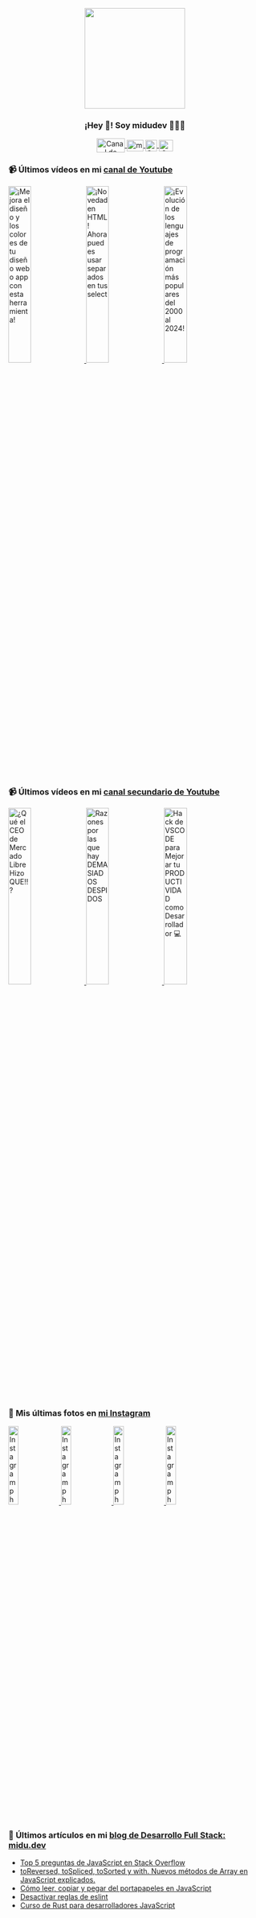 <p align="center" width="300">
   <img align="center" width="200" src="https://user-images.githubusercontent.com/1561955/106762302-fda9de00-6635-11eb-99be-3ef744e60c0e.png" />
   <h3 align="center">¡Hey 👋! Soy midudev 👨🏻‍💻</h3>
</p>

<p align="center">
   <a href="https://twitch.tv/midudev" target="blank">
    <img align="center" src="https://upload.wikimedia.org/wikipedia/commons/c/ce/Twitch_logo_2019.svg" alt="Canal de Twitch de midudev" height="28px" width="56px" />
  </a>
  <span style="width: 8px;"> </span>
   <a href="https://youtube.com/midudev" target="blank">
    <img align="center" src="https://upload.wikimedia.org/wikipedia/commons/0/09/YouTube_full-color_icon_%282017%29.svg" alt="midudev" height="23px" width="33px" />
  </a>
  <span style="width: 8px;"> </span>
  <a href="https://instagram.com/midu.dev" target="blank">
    <img align="center" src="https://upload.wikimedia.org/wikipedia/commons/e/e7/Instagram_logo_2016.svg" alt="Canal de Instagram de midu.dev" height="23px" width="23px" />
  </a>
  <span style="width: 8px;"> </span>
  <a href="https://twitter.com/midudev" target="blank">
    <img align="center" src="https://upload.wikimedia.org/wikipedia/commons/thumb/6/6f/Logo_of_Twitter.svg/2491px-Logo_of_Twitter.svg.png" alt="Canal de Twitter de midudev" height="23px" width="28px" />
  </a>
</p>

### 📹 Últimos vídeos en mi [canal de Youtube](https://youtube.com/midudev?sub_confirmation=1)

<a href='https://youtu.be/e6bDFrxKYUE' target='_blank'>
  <img width='30%' src='https://img.youtube.com/vi/e6bDFrxKYUE/mqdefault.jpg' alt='¡Mejora el diseño y los colores de tu diseño web o app con esta herramienta!' />
</a>
<a href='https://youtu.be/_vwLo7ykQ2c' target='_blank'>
  <img width='30%' src='https://img.youtube.com/vi/_vwLo7ykQ2c/mqdefault.jpg' alt='¡Novedad en HTML! Ahora puedes usar separados en tus select' />
</a>
<a href='https://youtu.be/xnQf1uZVK7g' target='_blank'>
  <img width='30%' src='https://img.youtube.com/vi/xnQf1uZVK7g/mqdefault.jpg' alt='¡Evolución de los lenguajes de programación más populares del 2000 al 2024!' />
</a>

### 📹 Últimos vídeos en mi [canal secundario de Youtube](https://youtube.com/midulive?sub_confirmation=1)

<a href='https://youtu.be/zdVcF7Kt_gc' target='_blank'>
  <img width='30%' src='https://img.youtube.com/vi/zdVcF7Kt_gc/mqdefault.jpg' alt='¿Qué el CEO de Mercado Libre Hizo QUE!!?' />
</a>
<a href='https://youtu.be/uo8-H-mrhts' target='_blank'>
  <img width='30%' src='https://img.youtube.com/vi/uo8-H-mrhts/mqdefault.jpg' alt='Razones por las que hay DEMASIADOS DESPIDOS' />
</a>
<a href='https://youtu.be/MGwGGg-RRxE' target='_blank'>
  <img width='30%' src='https://img.youtube.com/vi/MGwGGg-RRxE/mqdefault.jpg' alt='Hack de VSCODE para Mejorar tu PRODUCTIVIDAD como Desarrollador 💻' />
</a>

### 📸 Mis últimas fotos en [mi Instagram](https://instagram.com/midu.dev)

<a href='https://instagram.com/p/C0CN7G_tqtL' target='_blank'>
  <img width='20%' src='https://scontent-mia3-1.cdninstagram.com/v/t51.2885-15/404570989_310584011839619_4181433579164759611_n.jpg?stp=dst-jpg_e15_fr_p1080x1080&_nc_ht=scontent-mia3-1.cdninstagram.com&_nc_cat=111&_nc_ohc=QcXI2YR5xhUAX8MXvCx&edm=APU89FABAAAA&ccb=7-5&oh=00_AfAhxYM6Cq8CWwzxS7RsIssVUqj3HWcyKaIv__xtgvkdLQ&oe=65BB0F5B&_nc_sid=bc0c2c' alt='Instagram photo' />
</a>
<a href='https://instagram.com/p/C2uof-woc56' target='_blank'>
  <img width='20%' src='https://scontent-mia3-1.cdninstagram.com/v/t51.2885-15/423508840_948796280203380_3965466388872084607_n.jpg?stp=dst-jpg_e15_fr_p1080x1080&_nc_ht=scontent-mia3-1.cdninstagram.com&_nc_cat=100&_nc_ohc=EZCMKNL4GtgAX9A9fkL&edm=APU89FABAAAA&ccb=7-5&oh=00_AfBh2hfhbStHwmAgx0TrL0F6nqaFrSjBh45lnUHUt0gO4g&oe=65BAF002&_nc_sid=bc0c2c' alt='Instagram photo' />
</a>
<a href='https://instagram.com/p/C2sI3DHNBiu' target='_blank'>
  <img width='20%' src='https://scontent-mia3-2.cdninstagram.com/v/t51.2885-15/423433445_396575062847618_2401664952645082147_n.jpg?stp=dst-jpg_e15_fr_p1080x1080&_nc_ht=scontent-mia3-2.cdninstagram.com&_nc_cat=102&_nc_ohc=2GtNWOz8Mw4AX8M0grh&edm=APU89FABAAAA&ccb=7-5&oh=00_AfBxYH8X5QoaLYuE_fKNd6h8yRB64DoglqcvzKUT4Blg3g&oe=65BB4D5F&_nc_sid=bc0c2c' alt='Instagram photo' />
</a>
<a href='https://instagram.com/p/C2m9Z2iN1B_' target='_blank'>
  <img width='20%' src='https://scontent-mia3-1.cdninstagram.com/v/t39.30808-6/423132601_18217318957277303_2461304022076545927_n.jpg?stp=dst-jpg_e35_p1080x1080_sh0.08&_nc_ht=scontent-mia3-1.cdninstagram.com&_nc_cat=111&_nc_ohc=uqwWZy2WfqAAX8p4vQ2&edm=APU89FAAAAAA&ccb=7-5&oh=00_AfBCGYBUw4t8pLor5aP-ypGD6pvqbmUsQVwhRvvBm9LUCg&oe=65BE8473&_nc_sid=bc0c2c' alt='Instagram photo' />
</a>

### 📝 Últimos artículos en mi [blog de Desarrollo Full Stack: midu.dev](https://midu.dev)
- [Top 5 preguntas de JavaScript en Stack Overflow](https://midu.dev/top-5-preguntas-javascript-stack-overflow/)
- [toReversed, toSpliced, toSorted y with. Nuevos métodos de Array en JavaScript explicados.](https://midu.dev/to-reversed-to-spliced-to-sorted-with/)
- [Cómo leer, copiar y pegar del portapapeles en JavaScript](https://midu.dev/leer-copiar-pegar-portapapeles-javascript/)
- [Desactivar reglas de eslint](https://midu.dev/desactivar-reglas-eslint/)
- [Curso de Rust para desarrolladores JavaScript](https://midu.dev/rust-para-desarrolladores-javascript/)